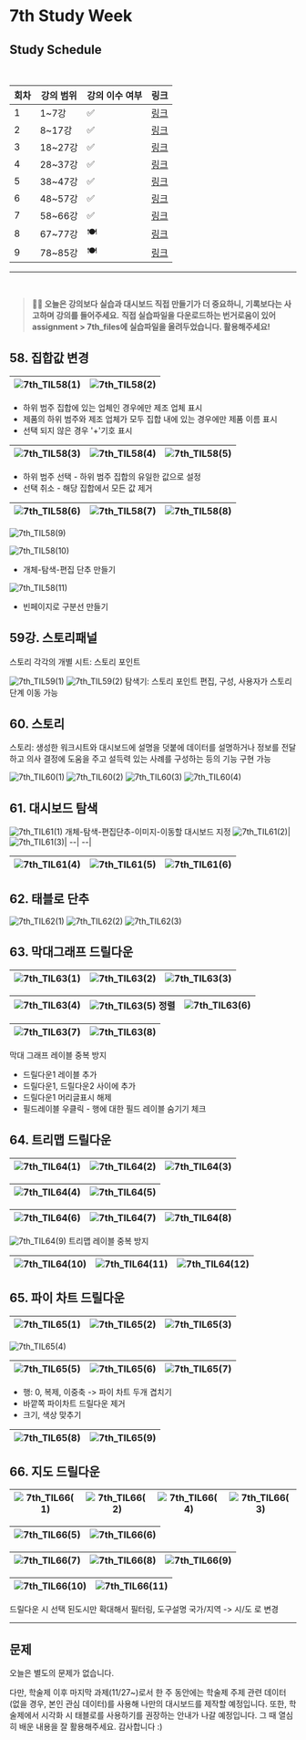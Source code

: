 # 7th Study Week

## Study Schedule
<br>

| 회차 | 강의 범위   | 강의 이수 여부 | 링크                                                                                                     |
|------|-------------|----------------|--------------------------------------------------------------------------------------------------------|
| 1    | 1~7강       | ✅              | [링크](https://www.youtube.com/watch?v=AXkaUrJs-Ko&list=PL87tgIIryGsa5vdz6MsaOEF8PK-YqK3fz&index=84)    |
| 2    | 8~17강      | ✅              | [링크](https://www.youtube.com/watch?v=AXkaUrJs-Ko&list=PL87tgIIryGsa5vdz6MsaOEF8PK-YqK3fz&index=75)    |
| 3    | 18~27강     | ✅              | [링크](https://www.youtube.com/watch?v=AXkaUrJs-Ko&list=PL87tgIIryGsa5vdz6MsaOEF8PK-YqK3fz&index=65)    |
| 4    | 28~37강     | ✅              | [링크](https://www.youtube.com/watch?v=e6J0Ljd6h44&list=PL87tgIIryGsa5vdz6MsaOEF8PK-YqK3fz&index=55)    |
| 5    | 38~47강     | ✅              | [링크](https://www.youtube.com/watch?v=AXkaUrJs-Ko&list=PL87tgIIryGsa5vdz6MsaOEF8PK-YqK3fz&index=45)    |
| 6    | 48~57강     | ✅              | [링크](https://www.youtube.com/watch?v=AXkaUrJs-Ko&list=PL87tgIIryGsa5vdz6MsaOEF8PK-YqK3fz&index=35)    |
| 7    | 58~66강     | ✅             | [링크](https://www.youtube.com/watch?v=AXkaUrJs-Ko&list=PL87tgIIryGsa5vdz6MsaOEF8PK-YqK3fz&index=25)    |
| 8    | 67~77강     | 🍽️             | [링크](https://www.youtube.com/watch?v=AXkaUrJs-Ko&list=PL87tgIIryGsa5vdz6MsaOEF8PK-YqK3fz&index=15)    |
| 9    | 78~85강     | 🍽️             | [링크](https://www.youtube.com/watch?v=AXkaUrJs-Ko&list=PL87tgIIryGsa5vdz6MsaOEF8PK-YqK3fz&index=5)     |
---

<br/>

> **🧞‍♀️ 오늘은 강의보다 실습과 대시보드 직접 만들기가 더 중요하니, 기록보다는 사고하며 강의를 들어주세요.**
> **직접 실습파일을 다운로드하는 번거로움이 있어 assignment > 7th_files에 실습파일을 올려두었습니다. 활용해주세요!**


## 58. 집합값 변경

<!-- 집합값 변경 강의에서 알게 된 점을 적어주세요 -->
![7th_TIL58(1)](./img/7th_TIL58(1).png)|![7th_TIL58(2)](./img/7th_TIL58(2).png)
--| --|

- 하위 범주 집합에 있는 업체인 경우에만 제조 업체 표시
- 제품의 하위 범주와 제조 업체가 모두 집합 내에 있는 경우에만 제품 이름 표시
- 선택 되지 않은 경우 '+'기호 표시

![7th_TIL58(3)](./img/7th_TIL58(3).png)|![7th_TIL58(4)](./img/7th_TIL58(4).png)|![7th_TIL58(5)](./img/7th_TIL58(5).png)
--| --| --|

- 하위 범주 선택 - 하위 범주 집합의 유일한 값으로 설정
- 선택 취소 - 해당 집합에서 모든 값 제거

![7th_TIL58(6)](./img/7th_TIL58(6).png) |![7th_TIL58(7)](./img/7th_TIL58(7).png) |![7th_TIL58(8)](./img/7th_TIL58(8).png)
--| --| --|


![7th_TIL58(9)](./img/7th_TIL58(9).png)

![7th_TIL58(10)](./img/7th_TIL58(10).png)
- 개체-탐색-편집 단추 만들기

![7th_TIL58(11)](./img/7th_TIL58(11).png)
- 빈페이지로 구분선 만들기
## 59강. 스토리패널

<!-- 스토리패널 강의에서 알게 된 점을 적어주세요 -->
스토리 각각의 개별 시트: 스토리 포인트

![7th_TIL59(1)](./img/7th_TIL59(1).png)
![7th_TIL59(2)](./img/7th_TIL59(2).png)
탐색기: 스토리 포인트 편집, 구성, 사용자가 스토리 단계 이동 가능
## 60. 스토리

<!-- 알게 된 점을 적고, 아래 질문에 답해보세요 :) -->
스토리: 생성한 워크시트와 대시보드에 설명을 덧붙에 데이터를 설명하거나 정보를 전달하고 의사 결정에 도움을 주고 설득력 있는 사례를 구성하는 등의 기능 구현 가능

![7th_TIL60(1)](./img/7th_TIL60(1).png)
![7th_TIL60(2)](./img/7th_TIL60(2).png)
![7th_TIL60(3)](./img/7th_TIL60(3).png)
![7th_TIL60(4)](./img/7th_TIL60(4).png)


## 61. 대시보드 탐색

<!-- 대시보드 탐색 강의에서 알게 된 점을 적어주세요 -->
![7th_TIL61(1)](./img/7th_TIL61(1).png)
개체-탐색-편집단추-이미지-이동할 대시보드 지정
![7th_TIL61(2)](./img/7th_TIL61(2).png)|![7th_TIL61(3)](./img/7th_TIL61(3).png)|
--| --|

![7th_TIL61(4)](./img/7th_TIL61(4).png)|![7th_TIL61(5)](./img/7th_TIL61(5).png)|![7th_TIL61(6)](./img/7th_TIL61(6).png)
--|--|--|

## 62. 태블로 단추

<!-- 태블로 단추 강의에서 알게 된 점을 적어주세요 -->
![7th_TIL62(1)](./img/7th_TIL62(1).png)
![7th_TIL62(2)](./img/7th_TIL62(2).png)
![7th_TIL62(3)](./img/7th_TIL62(3).png)

## 63. 막대그래프 드릴다운

<!-- 막대그래프 드릴다운에 대해 알게 된 점을 적어주세요 -->
![7th_TIL63(1)](./img/7th_TIL63(1).png)|![7th_TIL63(2)](./img/7th_TIL63(2).png)|![7th_TIL63(3)](./img/7th_TIL63(3).png)
--|--|--|

![7th_TIL63(4)](./img/7th_TIL63(4).png)|![7th_TIL63(5)](./img/7th_TIL63(5).png) 정렬|![7th_TIL63(6)](./img/7th_TIL63(6).png)
--|--|--|

![7th_TIL63(7)](./img/7th_TIL63(7).png)|![7th_TIL63(8)](./img/7th_TIL63(8).png)
--|--|


막대 그래프 레이블 중복 방지
- 드릴다운1 레이블 추가
- 드릴다운1, 드릴다운2 사이에 추가
- 드릴다운1 머리글표시 해제
- 필드레이블 우클릭 - 행에 대한 필드 레이블 숨기기 체크

## 64. 트리맵 드릴다운

<!-- 트리맵 드릴다운에 대해 알게 된 점을 적어주세요 -->
![7th_TIL64(1)](./img/7th_TIL64(1).png)|![7th_TIL64(2)](./img/7th_TIL64(2).png)|![7th_TIL64(3)](./img/7th_TIL64(3).png)
--|--|--|

![7th_TIL64(4)](./img/7th_TIL64(4).png)|![7th_TIL64(5)](./img/7th_TIL64(5).png)
--|--|

![7th_TIL64(6)](./img/7th_TIL64(6).png)|![7th_TIL64(7)](./img/7th_TIL64(7).png)|![7th_TIL64(8)](./img/7th_TIL64(8).png)
--|--|--|

![7th_TIL64(9)](./img/7th_TIL64(9).png)
트리맵 레이블 중복 방지

![7th_TIL64(10)](./img/7th_TIL64(10).png)|![7th_TIL64(11)](./img/7th_TIL64(11).png)|![7th_TIL64(12)](./img/7th_TIL64(12).png)
--|--|--|


## 65. 파이 차트 드릴다운

<!-- 파일 차트 드릴다운에 대해 알게 된 점을 적어주세요 -->
![7th_TIL65(1)](./img/7th_TIL65(1).png)|![7th_TIL65(2)](./img/7th_TIL65(2).png)|![7th_TIL65(3)](./img/7th_TIL65(3).png)
--|--|--|

![7th_TIL65(4)](./img/7th_TIL65(4).png)

![7th_TIL65(5)](./img/7th_TIL65(5).png)|![7th_TIL65(6)](./img/7th_TIL65(6).png)|![7th_TIL65(7)](./img/7th_TIL65(7).png)
--|--|--|

- 행: 0, 복제, 이중축 -> 파이 차트 두개 겹치기
- 바깥쪽 파이차트 드릴다운 제거
- 크기, 색상 맞추기

![7th_TIL65(8)](./img/7th_TIL65(8).png)|![7th_TIL65(9)](./img/7th_TIL65(9).png)
--|--|


## 66. 지도 드릴다운

<!-- 지도 드릴다운에 대해 알게 된 점을 적어주세요 -->
![7th_TIL66(1)](./img/7th_TIL66(1).png)|![7th_TIL66(2)](./img/7th_TIL66(2).png)|![7th_TIL66(4)](./img/7th_TIL66(4).png)|![7th_TIL66(3)](./img/7th_TIL66(3).png)
--|--|--|--|

![7th_TIL66(5)](./img/7th_TIL66(5).png)|![7th_TIL66(6)](./img/7th_TIL66(6).png)
--|--|

![7th_TIL66(7)](./img/7th_TIL66(7).png)|![7th_TIL66(8)](./img/7th_TIL66(8).png)|![7th_TIL66(9)](./img/7th_TIL66(9).png)
--|--|--|

![7th_TIL66(10)](./img/7th_TIL66(10).png)|![7th_TIL66(11)](./img/7th_TIL66(11).png)
--|--|

드릴다운 시 선택 된도시만 확대해서 필터링, 
도구설명 국가/지역 -> 시/도 로 변경

---

## 문제

오늘은 별도의 문제가 없습니다.

다만, 학술제 이후 마지막 과제(11/27~)로서 한 주 동안에는 학술제 주제 관련 데이터(없을 경우, 본인 관심 데이터)를 사용해 나만의 대시보드를 제작할 예정입니다. 또한, 학술제에서 시각화 시 태블로를 사용하기를 권장하는 안내가 나갈 예정입니다.
그 때 열심히 배운 내용을 잘 활용해주세요. 감사합니다 :)

